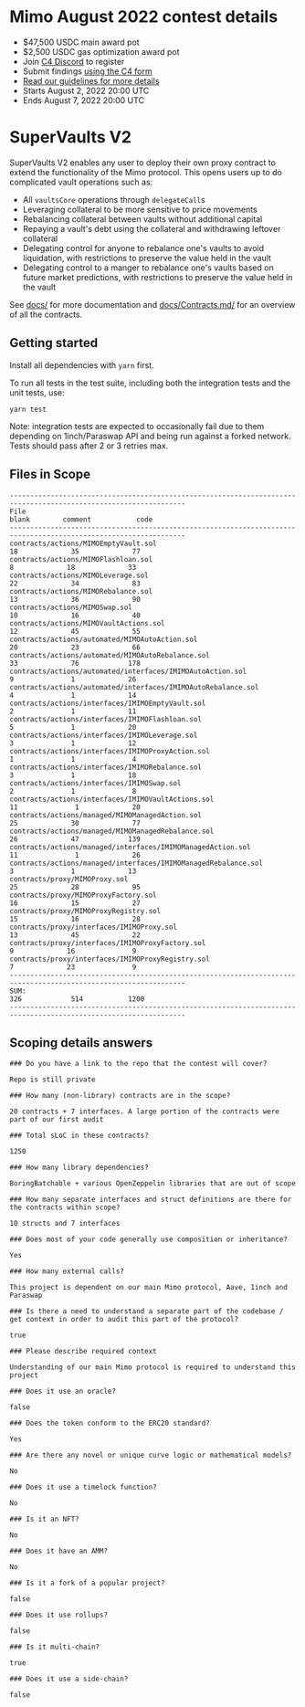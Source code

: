 # Mimo August 2022 contest details
- $47,500 USDC main award pot
- $2,500 USDC gas optimization award pot
- Join [C4 Discord](https://discord.gg/code4rena) to register
- Submit findings [using the C4 form](https://code4rena.com/contests/2022-08-mimo-august-2022-contest/submit)
- [Read our guidelines for more details](https://docs.code4rena.com/roles/wardens)
- Starts August 2, 2022 20:00 UTC
- Ends August 7, 2022 20:00 UTC

# SuperVaults V2
SuperVaults V2 enables any user to deploy their own proxy contract to extend the functionality of the Mimo protocol. This opens users up to do complicated vault operations such as:
- All `vaultsCore` operations through `delegateCall`s
- Leveraging collateral to be more sensitive to price movements
- Rebalancing collateral between vaults without additional capital 
- Repaying a vault's debt using the collateral and withdrawing leftover collateral  
- Delegating control for anyone to rebalance one's vaults to avoid liquidation, with restrictions to preserve the value held in the vault
- Delegating control to a manger to rebalance one's vaults based on future market predictions, with restrictions to preserve the value held in the vault

See [docs/](docs/) for more documentation and [docs/Contracts.md/](docs/Contracts.md) for an overview of all the contracts.

## Getting started

Install all dependencies with `yarn` first.

To run all tests in the test suite, including both the integration tests and the unit tests, use:

```
yarn test
```

Note: integration tests are expected to occasionally fail due to them depending on 1inch/Paraswap API and being run against a forked network. Tests should pass after 2 or 3 retries max.

## Files in Scope

```
-----------------------------------------------------------------------------------------------------------------
File                                                                          blank        comment           code
-----------------------------------------------------------------------------------------------------------------
contracts/actions/MIMOEmptyVault.sol                                             18             35             77
contracts/actions/MIMOFlashloan.sol                                               8             18             33
contracts/actions/MIMOLeverage.sol                                               22             34             83
contracts/actions/MIMORebalance.sol                                              13             36             90
contracts/actions/MIMOSwap.sol                                                   10             16             40
contracts/actions/MIMOVaultActions.sol                                           12             45             55
contracts/actions/automated/MIMOAutoAction.sol                                   20             23             66
contracts/actions/automated/MIMOAutoRebalance.sol                                33             76            178
contracts/actions/automated/interfaces/IMIMOAutoAction.sol                        9              1             26
contracts/actions/automated/interfaces/IMIMOAutoRebalance.sol                     4              1             14
contracts/actions/interfaces/IMIMOEmptyVault.sol                                  2              1             11
contracts/actions/interfaces/IMIMOFlashloan.sol                                   5              1             20
contracts/actions/interfaces/IMIMOLeverage.sol                                    3              1             12
contracts/actions/interfaces/IMIMOProxyAction.sol                                 1              1              4
contracts/actions/interfaces/IMIMORebalance.sol                                   3              1             18
contracts/actions/interfaces/IMIMOSwap.sol                                        2              1              8
contracts/actions/interfaces/IMIMOVaultActions.sol                               11              1             20
contracts/actions/managed/MIMOManagedAction.sol                                  25             30             77
contracts/actions/managed/MIMOManagedRebalance.sol                               26             47            139
contracts/actions/managed/interfaces/IMIMOManagedAction.sol                      11              1             26
contracts/actions/managed/interfaces/IMIMOManagedRebalance.sol                    3              1             13
contracts/proxy/MIMOProxy.sol                                                    25             28             95
contracts/proxy/MIMOProxyFactory.sol                                             16             15             27
contracts/proxy/MIMOProxyRegistry.sol                                            15             16             28
contracts/proxy/interfaces/IMIMOProxy.sol                                        13             45             22
contracts/proxy/interfaces/IMIMOProxyFactory.sol                                  9             16              9
contracts/proxy/interfaces/IMIMOProxyRegistry.sol                                 7             23              9
-----------------------------------------------------------------------------------------------------------------
SUM:                                                                            326            514           1200
-----------------------------------------------------------------------------------------------------------------
```

## Scoping details answers

```
### Do you have a link to the repo that the contest will cover?

Repo is still private

### How many (non-library) contracts are in the scope?

20 contracts + 7 interfaces. A large portion of the contracts were part of our first audit

### Total sLoC in these contracts?

1250

### How many library dependencies?

BoringBatchable + various OpenZeppelin libraries that are out of scope

### How many separate interfaces and struct definitions are there for the contracts within scope?

10 structs and 7 interfaces

### Does most of your code generally use composition or inheritance?

Yes

### How many external calls?

This project is dependent on our main Mimo protocol, Aave, 1inch and Paraswap

### Is there a need to understand a separate part of the codebase / get context in order to audit this part of the protocol?

true

### Please describe required context

Understanding of our main Mimo protocol is required to understand this project

### Does it use an oracle?

false

### Does the token conform to the ERC20 standard?

Yes

### Are there any novel or unique curve logic or mathematical models?

No

### Does it use a timelock function?

No

### Is it an NFT?

No

### Does it have an AMM?

No

### Is it a fork of a popular project?

false

### Does it use rollups?

false

### Is it multi-chain?

true

### Does it use a side-chain?

false
```
